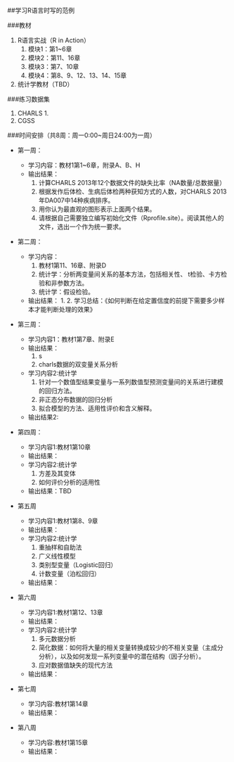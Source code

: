 ##学习R语言时写的范例

###教材
1. R语言实战（R in Action）
	1. 模块1：第1~6章
	2. 模块2：第11、16章
	3. 模块3：第7、10章
	4. 模块4：第8、9、12、13、14、15章
2. 统计学教材（TBD）

###练习数据集
1. CHARLS
	1. 
2. CGSS

###时间安排（共8周：周一0:00~周日24:00为一周）
* 第一周：
	* 学习内容：教材1第1~6章，附录A、B、H
	* 输出结果：
		1. 计算CHARLS 2013年12个数据文件的缺失比率（NA数量/总数据量）
		2. 根据发作后体检、生病后体检两种获知方式的人数，对CHARLS 2013年DA007中14种疾病排序。
		3. 用你认为最直观的图形表示上面两个结果。
		4. 请根据自己需要独立编写初始化文件（Rprofile.site）。阅读其他人的文件，选出一个作为统一要求。

* 第二周：
	* 学习内容：
		1. 教材1第11、16章、附录D
		2. 统计学：分析两变量间关系的基本方法，包括相关性、 t检验、卡方检验和非参数方法。
		3. 统计学：假设检验。
	* 输出结果：
		1. 
		2. 学习总结：《如何判断在给定置信度的前提下需要多少样本才能判断处理的效果》

* 第三周：
	* 学习内容1：教材1第7章、附录E
	* 输出结果：
		1. s
		2. charls数据的双变量关系分析
	* 学习内容2:统计学
		1. 针对一个数值型结果变量与一系列数值型预测变量间的关系进行建模的回归方法。
		2. 非正态分布数据的回归分析
		3. 拟合模型的方法、适用性评价和含义解释。
	* 输出结果2:

* 第四周：
	* 学习内容1:教材1第10章
	* 输出结果：
	* 学习内容2:统计学
		1. 方差及其变体
		2. 如何评价分析的适用性
	* 输出结果：TBD
* 第五周
	* 学习内容1:教材1第8、9章
	* 输出结果：
	* 学习内容2:统计学
		1. 重抽样和自助法
		2. 广义线性模型
		3. 类别型变量（Logistic回归）
		4. 计数变量（泊松回归）
	* 输出结果：
* 第六周
	* 学习内容1:教材1第12、13章
	* 输出结果：
	* 学习内容2:统计学
		1. 多元数据分析
		2. 简化数据：如何将大量的相关变量转换成较少的不相关变量（主成分分析），以及如何发现一系列变量中的潜在结构（因子分析）。
		3. 应对数据值缺失的现代方法
	* 输出结果：
* 第七周
	* 学习内容:教材1第14章
	* 输出结果：
* 第八周
	* 学习内容:教材1第15章
	* 输出结果：


